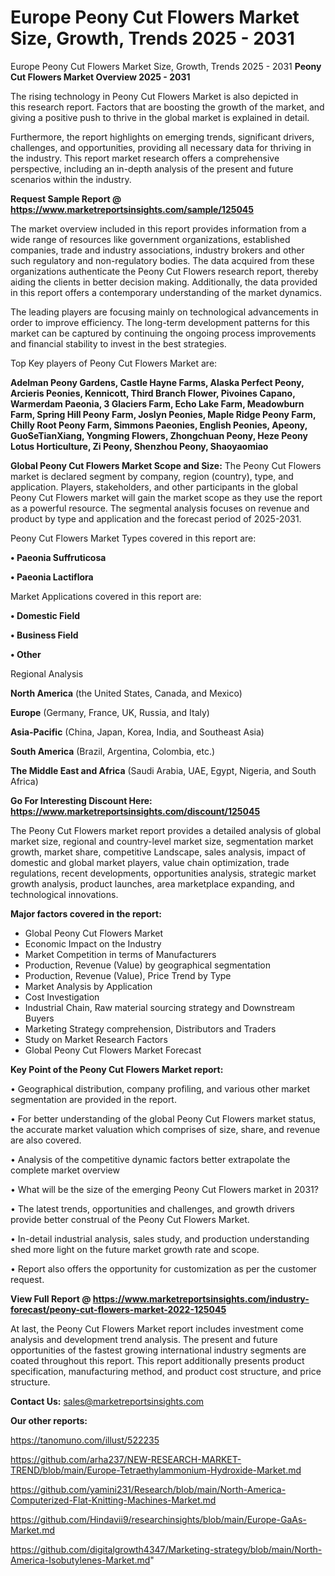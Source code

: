 # Europe Peony Cut Flowers Market Size, Growth, Trends 2025 - 2031
 Europe Peony Cut Flowers Market Size, Growth, Trends 2025 - 2031
<Strong> Peony Cut Flowers Market Overview 2025 - 2031</strong>

The rising technology in Peony Cut Flowers Market is also depicted in this research report. Factors that are boosting the growth of the market, and giving a positive push to thrive in the global market is explained in detail.

Furthermore, the report highlights on emerging trends, significant drivers, challenges, and opportunities, providing all necessary data for thriving in the industry. This report market research offers a comprehensive perspective, including an in-depth analysis of the present and future scenarios within the industry.

<strong>Request Sample Report @ <a href=https://www.marketreportsinsights.com/sample/125045>https://www.marketreportsinsights.com/sample/125045</a></strong>

The market overview included in this report provides information from a wide range of resources like government organizations, established companies, trade and industry associations, industry brokers and other such regulatory and non-regulatory bodies. The data acquired from these organizations authenticate the Peony Cut Flowers research report, thereby aiding the clients in better decision making. Additionally, the data provided in this report offers a contemporary understanding of the market dynamics.

The leading players are focusing mainly on technological advancements in order to improve efficiency. The long-term development patterns for this market can be captured by continuing the ongoing process improvements and financial stability to invest in the best strategies.

Top Key players of Peony Cut Flowers Market are:

<strong>Adelman Peony Gardens, Castle Hayne Farms, Alaska Perfect Peony, Arcieris Peonies, Kennicott, Third Branch Flower, Pivoines Capano, Warmerdam Paeonia, 3 Glaciers Farm, Echo Lake Farm, Meadowburn Farm, Spring Hill Peony Farm, Joslyn Peonies, Maple Ridge Peony Farm, Chilly Root Peony Farm, Simmons Paeonies, English Peonies, Apeony, GuoSeTianXiang, Yongming Flowers, Zhongchuan Peony, Heze Peony Lotus Horticulture, Zi Peony, Shenzhou Peony, Shaoyaomiao</strong>

<strong><b>Global Peony Cut Flowers Market Scope and Size:</b></strong>
The Peony Cut Flowers market is declared segment by company, region (country), type, and application. Players, stakeholders, and other participants in the global Peony Cut Flowers market will gain the market scope as they use the report as a powerful resource. The segmental analysis focuses on revenue and product by type and application and the forecast period of 2025-2031.

Peony Cut Flowers Market Types covered in this report are:

<strong>• Paeonia Suffruticosa

• Paeonia Lactiflora</strong>

Market Applications covered in this report are:

<strong>• Domestic Field

• Business Field

• Other</strong> 

Regional Analysis

<strong>North America</strong> (the United States, Canada, and Mexico)

<strong>Europe</strong> (Germany, France, UK, Russia, and Italy)

<strong>Asia-Pacific</strong> (China, Japan, Korea, India, and Southeast Asia)

<strong>South America</strong> (Brazil, Argentina, Colombia, etc.)

<strong>The Middle East and Africa</strong> (Saudi Arabia, UAE, Egypt, Nigeria, and South Africa)

<strong>Go For Interesting Discount Here: <a href=https://www.marketreportsinsights.com/discount/125045>https://www.marketreportsinsights.com/discount/125045</a></strong>

The Peony Cut Flowers market report provides a detailed analysis of global market size, regional and country-level market size, segmentation market growth, market share, competitive Landscape, sales analysis, impact of domestic and global market players, value chain optimization, trade regulations, recent developments, opportunities analysis, strategic market growth analysis, product launches, area marketplace expanding, and technological innovations.

<strong><b>Major factors covered in the report:</b></strong>
<ul>
  <li>Global Peony Cut Flowers Market </li>
  <li>Economic Impact on the Industry</li>
  <li>Market Competition in terms of Manufacturers</li>
  <li>Production, Revenue (Value) by geographical segmentation</li>
  <li>Production, Revenue (Value), Price Trend by Type</li>
  <li>Market Analysis by Application</li>
  <li>Cost Investigation</li>
  <li>Industrial Chain, Raw material sourcing strategy and Downstream Buyers</li>
  <li>Marketing Strategy comprehension, Distributors and Traders</li>
  <li>Study on Market Research Factors</li>
  <li>Global Peony Cut Flowers Market Forecast</li>
</ul>

<strong><b>Key Point of the Peony Cut Flowers Market report:</b></strong>

• Geographical distribution, company profiling, and various other market segmentation are provided in the report.

• For better understanding of the global Peony Cut Flowers market status, the accurate market valuation which comprises of size, share, and revenue are also covered.

• Analysis of the competitive dynamic factors better extrapolate the complete market overview

• What will be the size of the emerging Peony Cut Flowers market in 2031?

• The latest trends, opportunities and challenges, and growth drivers provide better construal of the Peony Cut Flowers Market.

• In-detail industrial analysis, sales study, and production understanding shed more light on the future market growth rate and scope.

• Report also offers the opportunity for customization as per the customer request.

<strong><b>View Full Report @ <a href=https://www.marketreportsinsights.com/industry-forecast/peony-cut-flowers-market-2022-125045>https://www.marketreportsinsights.com/industry-forecast/peony-cut-flowers-market-2022-125045</a></b></strong>


At last, the Peony Cut Flowers Market report includes investment come analysis and development trend analysis. The present and future opportunities of the fastest growing international industry segments are coated throughout this report. This report additionally presents product specification, manufacturing method, and product cost structure, and price structure.

<strong>Contact Us:</strong>
sales@marketreportsinsights.com

<strong>Our other reports:</strong>

<a href=https://tanomuno.com/illust/522235>https://tanomuno.com/illust/522235</a>

<a href=https://github.com/arha237/NEW-RESEARCH-MARKET-TREND/blob/main/Europe-Tetraethylammonium-Hydroxide-Market.md>https://github.com/arha237/NEW-RESEARCH-MARKET-TREND/blob/main/Europe-Tetraethylammonium-Hydroxide-Market.md</a>

<a href=https://github.com/yamini231/Research/blob/main/North-America-Computerized-Flat-Knitting-Machines-Market.md>https://github.com/yamini231/Research/blob/main/North-America-Computerized-Flat-Knitting-Machines-Market.md</a>

<a href=https://github.com/Hindavii9/researchinsights/blob/main/Europe-GaAs-Market.md>https://github.com/Hindavii9/researchinsights/blob/main/Europe-GaAs-Market.md</a>

<a href=https://github.com/digitalgrowth4347/Marketing-strategy/blob/main/North-America-Isobutylenes-Market.md>https://github.com/digitalgrowth4347/Marketing-strategy/blob/main/North-America-Isobutylenes-Market.md</a>"
